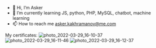 - 👋 Hi, I’m Asker
- 🌱 I’m currently learning JS, python, PHP, MySQL, chatbot, machine learning
- 📫 How to reach me asker.kakhramanov@me.com

My certificates:
![photo_2022-03-29_16-10-37](https://user-images.githubusercontent.com/62985982/163122659-3f2d8c3f-5181-4f74-9003-2af24a533fcd.jpg)
![photo_2022-03-29_16-11-46](https://user-images.githubusercontent.com/62985982/163122749-af61a2cd-2eb9-4d84-b3c1-50428ba9707b.jpg)
![photo_2022-03-29_16-12-37](https://user-images.githubusercontent.com/62985982/163122778-b147ef16-f318-4b10-af5c-c95ea52d5a51.jpg)

<!---
Gakhramanzode/Gakhramanzode is a ✨ special ✨ repository because its `README.md` (this file) appears on your GitHub profile.
You can click the Preview link to take a look at your changes.
--->
